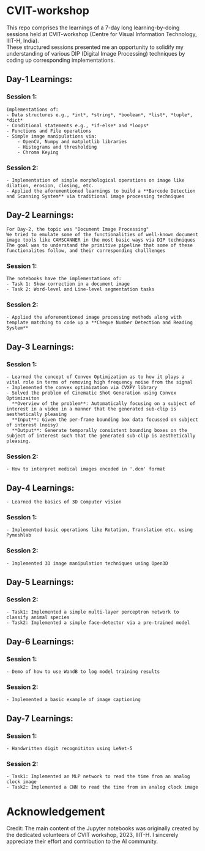 # CVIT-workshop
This repo comprises the learnings of a 7-day long learning-by-doing sessions held at CVIT-workshop (Centre for Visual Information Technology, IIIT-H, India). <br /> These structured sessions presented me an opportunity to solidify my understanding of various DIP (Digital Image Processing) techniques by coding up corresponding implementations.

## Day-1 Learnings:

### Session 1:
    Implementations of:
    - Data structures e.g., *int*, *string*, *boolean*, *list*, *tuple*, *dict*
    - Conditional statements e.g., *if-else* and *loops*
    - Functions and File operations
    - Simple image manipulations via:
        - OpenCV, Numpy and matplotlib libraries
        - Histograms and thresholding
        - Chroma Keying

### Session 2:
    - Implementation of simple morphological operations on image like dilation, erosion, closing, etc.
    - Applied the aforementioned learnings to build a **Barcode Detection and Scanning System** via traditional image processing techniques

## Day-2 Learnings:
    For Day-2, the topic was "Document Image Processing"
    We tried to emulate some of the functionalities of well-known document image tools like CAMSCANNER in the most basic ways via DIP techniques
    The goal was to understand the primitive pipeline that some of these functionalites follow, and their corresponding challlenges

### Session 1:
    The notebooks have the implementations of:
    - Task 1: Skew correction in a document image
    - Task 2: Word-level and Line-level segmentation tasks

### Session 2:
    - Applied the aforementioned image processing methods along with template matching to code up a **Cheque Number Detection and Reading System**

## Day-3 Learnings:

### Session 1:
    - Learned the concept of Convex Optimization as to how it plays a vital role in terms of removing high frequency noise from the signal
    - Implemented the convex optimization via CVXPY library
    - Solved the problem of Cinematic Shot Generation using Convex Optimizaiton
      **Overview of the problem**: Automatically focusing on a subject of interest in a video in a manner that the generated sub-clip is aesthetically pleasing
      **Input**: Given the per-frame bounding box data focussed on subject of interest (noisy)
      **Output**: Generate temporally consistent bounding boxes on the subject of interest such that the generated sub-clip is aesthetically pleasing.

### Session 2:
    - How to interpret medical images encoded in '.dcm' format

## Day-4 Learnings:
    - Learned the basics of 3D Computer vision

### Session 1:
    - Implemented basic operations like Rotation, Translation etc. using Pymeshlab

### Session 2:
    - Implemented 3D image manipulation techniques using Open3D
    
## Day-5 Learnings:

### Session 2:
    - Task1: Implemented a simple multi-layer perceptron network to classify animal species   
    - Task2: Implemented a simple face-detector via a pre-trained model
    
## Day-6 Learnings:

### Session 1:
    - Demo of how to use WandB to log model training results

### Session 2:
    - Implemented a basic example of image captioning
    
## Day-7 Learnings:

### Session 1:
    - Handwritten digit recognititon using LeNet-5

### Session 2:
    - Task1: Implemented an MLP network to read the time from an analog clock image    
    - Task2: Implemented a CNN to read the time from an analog clock image
# Acknowledgement
Credit: The main content of the Jupyter notebooks was originally created by the dedicated volunteers of CVIT workshop, 2023, IIIT-H. I sincerely appreciate their effort and contribution to the AI community.
